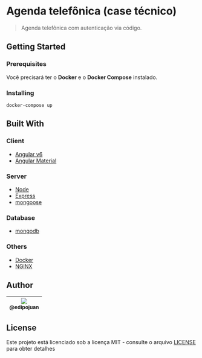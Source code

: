 # Agenda telefônica (case técnico)

> Agenda telefônica com autenticação via código.

## Getting Started

### Prerequisites

Você precisará ter o **Docker** e o **Docker Compose** instalado.

### Installing

```
docker-compose up

```

## Built With

### Client

- [Angular v6](https://angular.io/)
- [Angular Material](https://material.angular.io/)

### Server

- [Node](https://nodejs.org/en/)
- [Express](https://expressjs.com/pt-br/)
- [mongoose](https://mongoosejs.com/)

### Database

- [mongodb](https://www.mongodb.com/)

### Others

- [Docker](https://www.docker.com/)
- [NGINX](https://www.nginx.com/)

## Author

| [<img src="https://avatars1.githubusercontent.com/u/9813896?v=4&s=115"><br><sub>@edipojuan</sub>](https://github.com/edipojuan) |
| :---: |

## License

Este projeto está licenciado sob a licença MIT - consulte o arquivo [LICENSE](LICENSE) para obter detalhes

